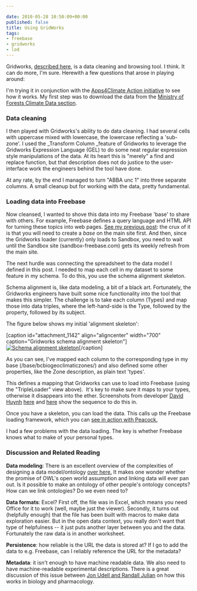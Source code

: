 ```yaml
---

date: 2010-05-28 10:50:09+00:00
published: false
title: Using GridWorks
tags:
- freebase
- gridworks
- lod
---
```


Gridworks, [described here](http://code.google.com/p/freebase-gridworks/wiki/UserGuide), is a data cleaning and browsing tool. I think. It can do more, I'm sure. Herewith a few questions that arose in playing around:

I'm trying it in conjunction with the [Apps4Climate Action initiative](http://apps4climateaction.gov.bc.ca/) to see how it works. My first step was to download the data from the [Ministry of Forests Climate Data section](ftp://ftp.for.gov.bc.ca/HRE/external/!publish/Climate/).


### Data cleaning


I then played with Gridworks's ability to do data cleaning. I had several cells with uppercase mixed with lowercase, the lowercase reflecting a 'sub-zone'. I used the _Transform Column _feature of Gridworks to leverage the Gridworks Expression Language (GEL) to do some neat regular expression style manipulations of the data. At its heart this is "merely" a find and replace function, but that description does not do justice to the user-interface work the engineers behind the tool have done. 

At any rate, by the end I managed to turn "ABBA unc 1" into three separate columns. A small cleanup but for working with the data, pretty fundamental.


### Loading data into Freebase


Now cleansed, I wanted to shove this data into my Freebase 'base' to share with others. For example, Freebase defines a query language and HTML API for turning these topics into web pages. [See my previous post](http://neilernst.net/2010/05/21/using-freebase/): the crux of it is that you will need to create a _base_ on the main site first. And then, since the Gridworks loader (currently) only loads to Sandbox, you need to wait until the Sandbox site (sandbox-freebase.com) gets its weekly refresh from the main site. 

The next hurdle was connecting the spreadsheet to the data model I defined in this post. I needed to map each cell in my dataset to some feature in my schema. To do this, you use the schema alignment skeleton.

Schema alignment is, like data modeling, a bit of a black art. Fortunately, the Gridworks engineers have built some nice functionality into the tool that makes this simpler. The challenge is to take each column (Types) and map those into data triples, where the left-hand-side is the Type, followed by the property, followed by its subject.

The figure below shows my initial 'alignment skeleton':

[caption id="attachment_1142" align="aligncenter" width="700" caption="Gridworks schema alignment skeleton"][![Schema alignment skeleton](http://fink08.files.wordpress.com/2010/05/screen-shot-2010-05-28-at-11-14-00.png)](http://fink08.files.wordpress.com/2010/05/screen-shot-2010-05-28-at-11-14-00.png)[/caption]

As you can see, I've mapped each column to the corresponding type in my base (/base/bcbiogeoclimaticzones/<type>) and also defined some other properties, like the Zone description, as plain text 'types'.

This defines a mapping that Gridworks can use to load into Freebase (using the "TripleLoader" view above).  It's key to make sure it maps to your types, otherwise it disappears into the ether. Screenshots from developer [David Huynh](http://twitter.com/dfhuynh) [here](http://imagebin.ca/img/GIEPHWq.png) and [here](http://imagebin.ca/img/GWU-LiHw.png) show the sequence to do this in.

Once you have a skeleton, you can load the data. This calls up the Freebase loading framework, which you can [see in action with Peacock.](http://peacock.freebaseapps.com/stats/data.labs/gridworks/)

I had a few problems with the data loading. The key is whether Freebase knows what to make of your personal types.


### Discussion and Related Reading


**Data modeling**: There is an excellent overview of the complexities of designing a data model/ontology [over here.](http://www.epimorphics.com/web/category/category/developers/organization-ontology) It makes one wonder whether the promise of OWL's open world assumption and linking data will ever pan out. Is it possible to make an ontology of other people's ontology concepts? How can we link ontologies? Do we even need to?

**Data formats**: Excel? First off, the file was in Excel, which means you need Office for it to work (well, maybe just the viewer). Secondly, it turns out (helpfully enough) that the file has been built with macros to make data exploration easier. But in the open data context, you really don't want that type of helpfulness -- it just puts another layer between you and the data. Fortunately the raw data is in another worksheet.

**Persistence**: how reliable is the URL the data is stored at? If I go to add the data to e.g. Freebase, can I reliably reference the URL for the metadata?

**Metadata**: it isn't enough to have machine readable data. We also need to have machine-readable experimental descriptions. There is a great discussion of this issue between [Jon Udell and Randall Julian](http://blog.jonudell.net/2009/12/15/talking-with-randy-julian-about-bioinformatics/) on how this works in biology and pharmacology.
